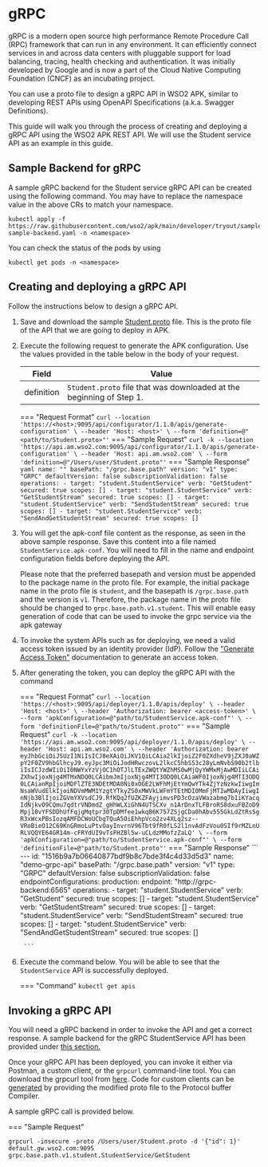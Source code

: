 # gRPC

gRPC is a modern open source high performance Remote Procedure Call (RPC) framework that can run in any environment. It can efficiently connect services in and across data centers with pluggable support for load balancing, tracing, health checking and authentication. It was initially developed by Google and is now a part of the Cloud Native Computing Foundation (CNCF) as an incubating project.

You can use a proto file to design a gRPC API in WSO2 APK, similar to developing REST APIs using OpenAPI Specifications (a.k.a. Swagger Definitions).

This guide will walk you through the process of creating and deploying a gRPC API using the WSO2 APK REST API. We will use the Student service API as an example in this guide.

## Sample Backend for gRPC

A sample gRPC backend for the Student service gRPC API can be created using the following command. You may have to replace the namespace value in the above CRs to match your namespace.

```
kubectl apply -f https://raw.githubusercontent.com/wso2/apk/main/developer/tryout/samples/grpc-sample-backend.yaml -n <namespace>
```

You can check the status of the pods by using 
```
kubectl get pods -n <namespace>
```

## Creating and deploying a gRPC API

Follow the instructions below to design a gRPC API.

1. Save and download the sample [Student.proto](../../../assets/files/get-started/Student.proto) file. This is the proto file of the API that we are going to deploy in APK.

2. Execute the following request to generate the APK configuration. Use the values provided in the table below in the body of your request. 

    | Field      | Value                                                                      |
    | ---------- | -------------------------------------------------------------------------- |
    | definition | `Student.proto` file that was downloaded at the beginning of Step 1. |
    
    === "Request Format"
        ```
        curl --location 'https://<host>:9095/api/configurator/1.1.0/apis/generate-configuration' \
        --header 'Host: <host>' \
        --form 'definition=@"<path/to/Student.proto>"'
        ```
    === "Sample Request"
        ```
        curl -k --location 'https://api.am.wso2.com:9095/api/configurator/1.1.0/apis/generate-configuration' \
        --header 'Host: api.am.wso2.com' \
        --form 'definition=@"/Users/user/Student.proto"'
        ```
    === "Sample Response"
        ```yaml
        name: ""
        basePath: "/grpc.base.path"
        version: "v1"
        type: "GRPC"
        defaultVersion: false
        subscriptionValidation: false
        operations:
        - target: "student.StudentService"
          verb: "GetStudent"
          secured: true
          scopes: []
        - target: "student.StudentService"
          verb: "GetStudentStream"
          secured: true
          scopes: []
        - target: "student.StudentService"
          verb: "SendStudentStream"
          secured: true
          scopes: []
        - target: "student.StudentService"
          verb: "SendAndGetStudentStream"
          secured: true
          scopes: []
        ```
        
3. You will get the apk-conf file content as the response, as seen in the above sample response. Save this content into a file named `StudentService.apk-conf`. You will need to fill in the name and endpoint configuration fields before deploying the API. 

    Please note that the preferred basepath and version must be appended to the package name in the proto file. For example, the initial package name in the proto file is `student`, and the basepath is `/grpc.base.path` and the version is `v1`. Therefore, the package name in the proto file should be changed to `grpc.base.path.v1.student`. This will enable easy generation of code that can be used to invoke the grpc service via the apk gateway

4. To invoke the system APIs such as for deploying, we need a valid access token issued by an identity provider (IdP). Follow the ["Generate Access Token"](../../../develop-and-deploy-api/security/generate-access-token.md) documentation to generate an access token.

5. After generating the token, you can deploy the gRPC API with the command

    === "Request Format"
        ```
        curl --location 'https://<host>:9095/api/deployer/1.1.0/apis/deploy' \
        --header 'Host: <host>' \
        --header 'Authorization: bearer <access-token>' \
        --form 'apkConfiguration=@"path/to/StudentService.apk-conf"' \
        --form 'definitionFile=@"path/to/Student.proto"'
        ```
    === "Sample Request"
        ```
        curl -k --location 'https://api.am.wso2.com:9095/api/deployer/1.1.0/apis/deploy' \
        --header 'Host: api.am.wso2.com' \
        --header 'Authorization: bearer eyJhbGciOiJSUzI1NiIsICJ0eXAiOiJKV1QiLCAia2lkIjoiZ2F0ZXdheV9jZXJ0aWZpY2F0ZV9hbGlhcyJ9.eyJpc3MiOiJodHRwczovL2lkcC5hbS53c28yLmNvbS90b2tlbiIsICJzdWIiOiI0NWYxYzVjOC1hOTJlLTExZWQtYWZhMS0wMjQyYWMxMjAwMDIiLCAiZXhwIjoxNjg4MTMxNDQ0LCAibmJmIjoxNjg4MTI3ODQ0LCAiaWF0IjoxNjg4MTI3ODQ0LCAianRpIjoiMDFlZTE3NDEtMDA0Ni0xOGE2LWFhMjEtYmQwYTk4ZjYzNzkwIiwgImNsaWVudElkIjoiNDVmMWM1YzgtYTkyZS0xMWVkLWFmYTEtMDI0MmFjMTIwMDAyIiwgInNjb3BlIjoiZGVmYXVsdCJ9.RfKQq2fUZKZFAyjimvsPD3cOzaVWazabmq7b1iKYacqIdNjkvO9CQmu7qdtrVNDmdZ_gHhWLXiGhN4UTSCXv_n1ArDnxTLFBroRS8dxuFBZoD9Mpj10vYFSDDhUfFqjgMqtpr30TpDMfee1wkqB6K757ZSjgCDa0hAbv555GkLdZtRsSgR3xWcxPBsIozqAMFDCWoUCbgTQuA5OiEhhpVco2zv4XLq2sz--VRoBieO12C69KnGRmoLuPtvOayInvrnV96Tbt9fR0fLS2l1nvAdFzVou0SIf9rMZLnURLVQQYE64GR14m-cFRYdUI9vTsFHZBl5w-uCLdzMMofzZaLQ' \
        --form 'apkConfiguration=@"path/to/StudentService.apk-conf"' \
        --form 'definitionFile=@"path/to/Student.proto"'
        ```
    === "Sample Response"
        ```
        ---
        id: "1516b9a7b06640877bdf9b8c7bde3f4c4d33d5d3"
        name: "demo-grpc-api"
        basePath: "/grpc.base.path"
        version: "v1"
        type: "GRPC"
        defaultVersion: false
        subscriptionValidation: false
        endpointConfigurations:
          production:
            endpoint: "http://grpc-backend:6565"
        operations:
        - target: "student.StudentService"
          verb: "GetStudent"
          secured: true
          scopes: []
        - target: "student.StudentService"
          verb: "GetStudentStream"
          secured: true
          scopes: []
        - target: "student.StudentService"
          verb: "SendStudentStream"
          secured: true
          scopes: []
        - target: "student.StudentService"
          verb: "SendAndGetStudentStream"
          secured: true
          scopes: []

        ```

7. Execute the command below. You will be able to see that the `StudentService` API is successfully deployed.
    
    === "Command"
        ```
        kubectl get apis
        ```


## Invoking a gRPC API

You will need a gRPC backend in order to invoke the API and get a correct response. A sample backend for the gRPC StudentService API has been provided under [this section.](#sample-backend-for-grpc)

Once your gRPC API has been deployed, you can invoke it either via Postman, a custom client, or the `grpcurl` command-line tool. You can download the grpcurl tool from [here](https://github.com/fullstorydev/grpcurl). Code for custom clients can be [generated](https://grpc.io/docs/) by providing the modified proto file to the Protocol buffer Compiler.

A sample gRPC call is provided below.

=== "Sample Request"
```
grpcurl -insecure -proto /Users/user/Student.proto -d '{"id": 1}' default.gw.wso2.com:9095 grpc.base.path.v1.student.StudentService/GetStudent

```

